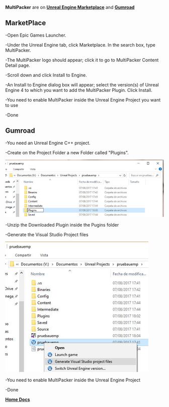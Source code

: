 **MultiPacker** are on [**Unreal Engine Marketplace**](https://www.unrealengine.com/marketplace/multipacker-texture-and-material-packer?sessionInvalidated=true) and [**Gumroad**](https://gumroad.com/products/cYyEo/edit)
## MarketPlace
-Open Epic Games Launcher.

-Under the Unreal Engine tab, click Marketplace. In the search box, type MultiPacker.

-The MultiPacker logo should appear; click it to go to MultiPacker Content Detail page.

-Scroll down and click Install to Engine.

-An Install to Engine dialog box will appear; select the version(s) of Unreal Engine 4 to which you want to add the MultiPacker Plugin. Click Install.

-You need to enable MultiPacker inside the Unreal Engine Project you want to use

-Done

## Gumroad
-You need an Unreal Engine C++ project.

-Create on the Project Folder a new Folder called "Plugins".

![Image](/Doc/2-Plugin.jpg)

-Unzip the Downloaded Plugin inside the Pugins folder

-Generate the Visual Studio Project files

![Image](/Doc/4_generate.jpg)

-You need to enable MultiPacker inside the Unreal Engine Project

-Done

[**Home Docs**](https://cheke.github.io/MultiPacker)
